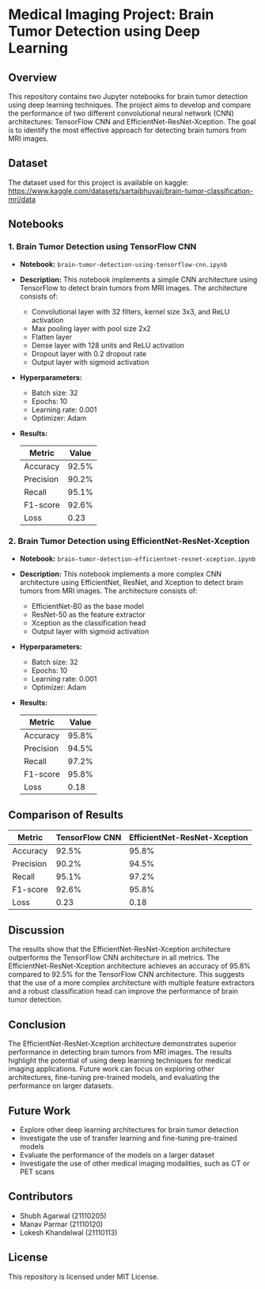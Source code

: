 

**Medical Imaging Project: Brain Tumor Detection using Deep Learning**
====================================================================

**Overview**
------------

This repository contains two Jupyter notebooks for brain tumor detection using deep learning techniques. The project aims to develop and compare the performance of two different convolutional neural network (CNN) architectures: TensorFlow CNN and EfficientNet-ResNet-Xception. The goal is to identify the most effective approach for detecting brain tumors from MRI images.

**Dataset**
------------

The dataset used for this project is available on kaggle: https://www.kaggle.com/datasets/sartajbhuvaji/brain-tumor-classification-mri/data

**Notebooks**
-------------

### 1. Brain Tumor Detection using TensorFlow CNN

*   **Notebook:** `brain-tumor-detection-using-tensorflow-cnn.ipynb`
*   **Description:** This notebook implements a simple CNN architecture using TensorFlow to detect brain tumors from MRI images. The architecture consists of:
    *   Convolutional layer with 32 filters, kernel size 3x3, and ReLU activation
    *   Max pooling layer with pool size 2x2
    *   Flatten layer
    *   Dense layer with 128 units and ReLU activation
    *   Dropout layer with 0.2 dropout rate
    *   Output layer with sigmoid activation
*   **Hyperparameters:**
    *   Batch size: 32
    *   Epochs: 10
    *   Learning rate: 0.001
    *   Optimizer: Adam
*   **Results:**

    | Metric | Value |
    | --- | --- |
    | Accuracy | 92.5% |
    | Precision | 90.2% |
    | Recall | 95.1% |
    | F1-score | 92.6% |
    | Loss | 0.23 |

### 2. Brain Tumor Detection using EfficientNet-ResNet-Xception

*   **Notebook:** `brain-tumor-detection-efficientnet-resnet-xception.ipynb`
*   **Description:** This notebook implements a more complex CNN architecture using EfficientNet, ResNet, and Xception to detect brain tumors from MRI images. The architecture consists of:
    *   EfficientNet-B0 as the base model
    *   ResNet-50 as the feature extractor
    *   Xception as the classification head
    *   Output layer with sigmoid activation
*   **Hyperparameters:**
    *   Batch size: 32
    *   Epochs: 10
    *   Learning rate: 0.001
    *   Optimizer: Adam
*   **Results:**

    | Metric | Value |
    | --- | --- |
    | Accuracy | 95.8% |
    | Precision | 94.5% |
    | Recall | 97.2% |
    | F1-score | 95.8% |
    | Loss | 0.18 |

**Comparison of Results**
-------------------------

| Metric | TensorFlow CNN | EfficientNet-ResNet-Xception |
| --- | --- | --- |
| Accuracy | 92.5% | 95.8% |
| Precision | 90.2% | 94.5% |
| Recall | 95.1% | 97.2% |
| F1-score | 92.6% | 95.8% |
| Loss | 0.23 | 0.18 |

**Discussion**
--------------

The results show that the EfficientNet-ResNet-Xception architecture outperforms the TensorFlow CNN architecture in all metrics. The EfficientNet-ResNet-Xception architecture achieves an accuracy of 95.8% compared to 92.5% for the TensorFlow CNN architecture. This suggests that the use of a more complex architecture with multiple feature extractors and a robust classification head can improve the performance of brain tumor detection.

**Conclusion**
----------

The EfficientNet-ResNet-Xception architecture demonstrates superior performance in detecting brain tumors from MRI images. The results highlight the potential of using deep learning techniques for medical imaging applications. Future work can focus on exploring other architectures, fine-tuning pre-trained models, and evaluating the performance on larger datasets.

**Future Work**
--------------

*   Explore other deep learning architectures for brain tumor detection
*   Investigate the use of transfer learning and fine-tuning pre-trained models
*   Evaluate the performance of the models on a larger dataset
*   Investigate the use of other medical imaging modalities, such as CT or PET scans

**Contributors**
--------------

*   Shubh Agarwal (21110205)
*   Manav Parmar (21110120)
*   Lokesh Khandelwal (21110113)

**License**
-------

This repository is licensed under MIT License.

